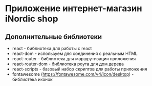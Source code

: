 # Приложение интернет-магазин iNordic shop

## Дополнительные библиотеки 

* react - библиотека для работы с react
* react-dom - используем для соединения с реальным HTML
* react-router - библиотека для маршрутизации приложения
* react-router-dom - библиотека роута для дом дерева
* react-scripts - базовый набор скриптов для работы приложения
* fontawesome (https://fontawesome.com/v4/icon/desktop) - библиотека иконок